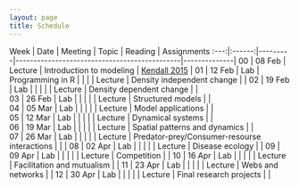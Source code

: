 ```yaml
---
layout: page
title: Schedule
---
```


<style>
.content {
  padding-top:    4rem;
  padding-bottom: 4rem;
}

@media (min-width: 48em) {
  .content {
    max-width: 50rem;
    margin-left: 20rem;
    margin-right: 2rem;
  }
}

@media (min-width: 64em) {
  .content {
    margin-left: 22rem;
    margin-right: 4rem;
  }
}
</style>

Week |  Date  | Meeting |     Topic                                    | Reading      | Assignments 
:---:|:------:|---------|----------------------------------------------|--------------|
00   | 08 Feb | Lecture | Introduction to modeling                     | [Kendall 2015](http://onlinelibrary.wiley.com/doi/10.1890/14-2080.1/abstract) |
01   | 12 Feb |   Lab   | Programming in R                             |              |
     |        | Lecture | Density independent change                   |             | 
02   | 19 Feb |   Lab   |           				                   |                |
     |        | Lecture | Density dependent change                     |              |  
03   | 26 Feb |   Lab   |           				                   |                |
     |        | Lecture | Structured models                            |              |  
04   | 05 Mar |   Lab   |           			               	       |                |
     |        | Lecture | Model applications                           |              |  
05   | 12 Mar |   Lab   |           		               		       |                |
     |        | Lecture | Dynamical systems                            |              |  
06   | 19 Mar |   Lab   |           				                   |                |
     |        | Lecture | Spatial patterns and dynamics                |            |  
07   | 26 Mar |   Lab   |           				                   |              |
     |        | Lecture | Predator-prey/Consumer-resourse interactions |          				    |              |
08   | 02 Apr |   Lab   |            				                   |              |
     |        | Lecture | Disease ecology			                   |              |
09   | 09 Apr |   Lab   |           				                   |              |
     |        | Lecture | Competition  				                   |              |
10   | 16 Apr |   Lab   |           				                   |              |
     |        | Lecture | Facilitation and mutualism                   |              |
11   | 23 Apr |   Lab   |           				                   |              |
     |        | Lecture | Webs and networks			                   |              |
12   | 30 Apr |   Lab   |           				                   |              |
     |        | Lecture | Final research projects 	                   |              |